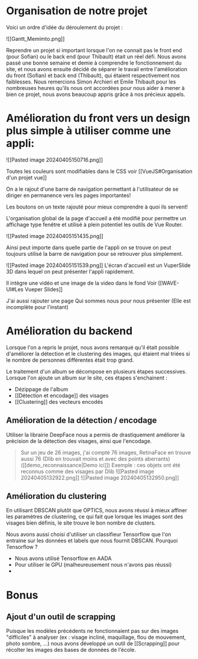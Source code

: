 # Organisation de notre projet

Voici un ordre d'idée du déroulement du projet :

![[Gantt_Memimto.png]]

Reprendre un projet si important lorsque l'on ne connait pas le front end (pour Sofian) ou le back end (pour Thibault) était un réel défi. 
Nous avons passé une bonne semaine et demie à comprendre le fonctionnement du site, et nous avons ensuite décidé de séparer le travail entre l'amélioration du front (Sofian) et back end (Thibault), qui étaient respectivement nos faiblesses.
Nous remercions Simon Archieri et Emile Thibault pour les nombreuses heures qu'ils nous ont accordées pour nous aider à mener à bien ce projet, nous avons beaucoup appris grâce à nos précieux appels.

# Amélioration du front vers un design plus simple à utiliser comme une appli: 


![[Pasted image 20240405150716.png]]

Toutes les couleurs sont modifiables dans le CSS voir [[VueJS#Organisation d'un projet vue]]

On a le rajout d'une barre de navigation permettant à l'utilisateur de se diriger en permanence vers les pages importantes!

Les boutons on un texte rajouté pour mieux comprendre à quoi ils servent!

L'organisation global de la page d'accueil a été modifié pour permettre un affichage type fenêtre et utilisé à plein potentiel les outils de Vue Router.

![[Pasted image 20240405151435.png]]

Ainsi peut importe dans quelle partie de l'appli on se trouve on peut toujours utilisé la barre de navigation pour se retrouver plus simplement.

![[Pasted image 20240405151539.png]]
L'écran d'accueil est un VuperSlide 3D dans lequel on peut présenter l'appli rapidement.

Il intègre une vidéo et une image de la video dans le fond
Voir [[WAVE-UI#Les Vueper Slides]]

J'ai aussi rajouter une page Qui sommes nous pour nous présenter (Elle est incomplète pour l'instant)

# Amélioration du backend

Lorsque l'on a repris le projet, nous avons remarqué qu'il était possible d'améliorer la détection et le clustering des images, qui étaient mal triées si le nombre de personnes différentes était trop grand.

Le traitement d'un album se décompose en plusieurs étapes successives. Lorsque l'on ajoute un album sur le site, ces étapes s'enchainent :

- Dézippage de l'album
- [[Détection et encodage]] des visages
- [[Clustering]] des vecteurs encodés

## Amélioration de la détection / encodage

Utiliser la librairie DeepFace nous a permis de drastiquement améliorer la précision de la détection des visages, ainsi que l'encodage.

>Sur un jeu de 26 images, j'ai compté 76 images, RetinaFace en trouve aussi 76 (Dlib en trouvait moins et avec des points aberrants) ([[demo_reconnaissance|Demo ici]])
>Exemple : ces objets ont été reconnus comme des visages par Dlib
> ![[Pasted image 20240405132922.png]]
>![[Pasted image 20240405132950.png]]

## Amélioration du clustering

En utilisant DBSCAN plutôt que OPTICS, nous avons réussi à mieux affiner les paramètres de clustering, ce qui fait que lorsque les images sont des visages bien définis, le site trouve le bon nombre de clusters. 

Nous avons aussi choisi d'utiliser un classifieur Tensorflow que l'on entraine sur les données et labels que nous fournit DBSCAN. Pourquoi Tensorflow ?

- Nous avons utilisé Tensorflow en AADA
- Pour utiliser le GPU (malheureusement nous n'avons pas réussi)
- 

# Bonus

## Ajout d'un outil de scrapping

Puisque les modèles précédents ne fonctionnaient pas sur des images "difficiles" à analyser (ex : visage incliné, maquillage, flou de mouvement, photo sombre, ...) nous avons développé un outil de [[Scrapping]] pour récolter les images des bases de données de l'école.
